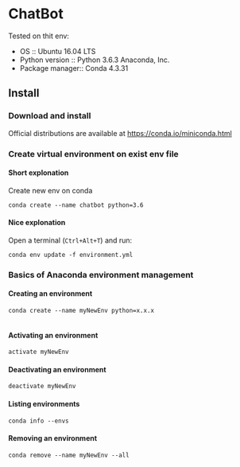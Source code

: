 # ChatBot

Tested on thit env:
- OS             :: Ubuntu 16.04 LTS
- Python version :: Python 3.6.3 Anaconda, Inc.
- Package manager:: Conda  4.3.31

## Install

### Download and install
Official distributions are available at https://conda.io/miniconda.html 

### Create virtual environment on exist env file

#### Short explonation

Create new env on conda
```term
conda create --name chatbot python=3.6
```

#### Nice explonation
Open a terminal (`Ctrl+Alt+T`) and run:

```term
conda env update -f environment.yml
```

### Basics of Anaconda environment management ###
#### Creating an environment

```term
conda create --name myNewEnv python=x.x.x
  
```
#### Activating an environment
```term
activate myNewEnv   
```
#### Deactivating an environment
```term
deactivate myNewEnv 
```
#### Listing environments
```term
conda info --envs 
```
#### Removing an environment
```term
conda remove --name myNewEnv --all
```
